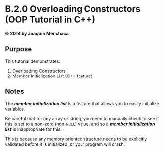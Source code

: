 # B.2.0 Overloading Constructors (OOP Tutorial in C++)
**© 2014 by Joaquín Menchaca**

## Purpose

This tutorial demonstrates:

1. Overloading Constructors
2. Member Initialization List (C++ feature)

## Notes

The ***member initialization list*** is a feature that allows you to easily initialize variables.  

Be careful that for any array or string, you need to manually check to see if this is set to a non-zero (non-```NULL```) value, and so a ***member initialization list*** is inappropriate for this.

This is because any memory oriented structure needs to be explicitly validated before it is initialized, or your program will crash.
